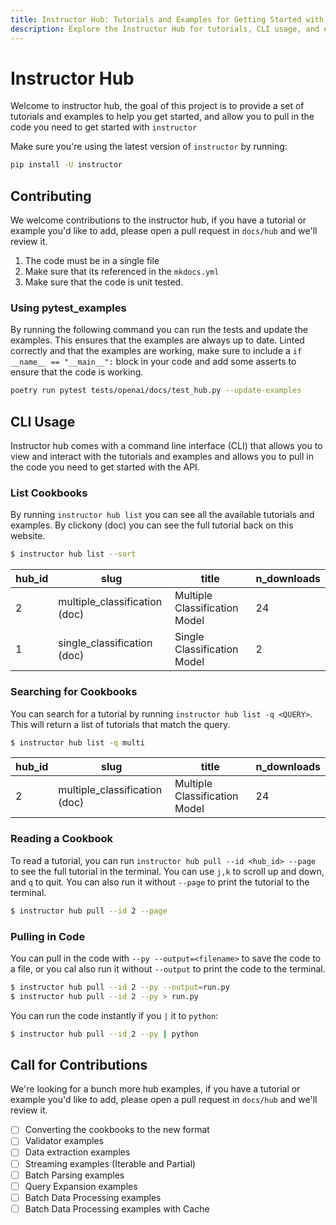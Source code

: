 ```yaml
---
title: Instructor Hub: Tutorials and Examples for Getting Started with Instructor
description: Explore the Instructor Hub for tutorials, CLI usage, and examples to enhance your coding experience with the instructor API.
---
```


# Instructor Hub

Welcome to instructor hub, the goal of this project is to provide a set of tutorials and examples to help you get started, and allow you to pull in the code you need to get started with `instructor`

Make sure you're using the latest version of `instructor` by running:

```bash
pip install -U instructor
```

## Contributing

We welcome contributions to the instructor hub, if you have a tutorial or example you'd like to add, please open a pull request in `docs/hub` and we'll review it.

1. The code must be in a single file
2. Make sure that its referenced in the `mkdocs.yml`
3. Make sure that the code is unit tested.

### Using pytest_examples

By running the following command you can run the tests and update the examples. This ensures that the examples are always up to date.
Linted correctly and that the examples are working, make sure to include a `if __name__ == "__main__":` block in your code and add some asserts to ensure that the code is working.

```bash
poetry run pytest tests/openai/docs/test_hub.py --update-examples
```

## CLI Usage

Instructor hub comes with a command line interface (CLI) that allows you to view and interact with the tutorials and examples and allows you to pull in the code you need to get started with the API.

### List Cookbooks

By running `instructor hub list` you can see all the available tutorials and examples. By clickony (doc) you can see the full tutorial back on this website.

```bash
$ instructor hub list --sort
```

| hub_id | slug                          | title                         | n_downloads |
| ------ | ----------------------------- | ----------------------------- | ----------- |
| 2      | multiple_classification (doc) | Multiple Classification Model | 24          |
| 1      | single_classification (doc)   | Single Classification Model   | 2           |

### Searching for Cookbooks

You can search for a tutorial by running `instructor hub list -q <QUERY>`. This will return a list of tutorials that match the query.

```bash
$ instructor hub list -q multi
```

| hub_id | slug                          | title                         | n_downloads |
| ------ | ----------------------------- | ----------------------------- | ----------- |
| 2      | multiple_classification (doc) | Multiple Classification Model | 24          |

### Reading a Cookbook

To read a tutorial, you can run `instructor hub pull --id <hub_id> --page` to see the full tutorial in the terminal. You can use `j,k` to scroll up and down, and `q` to quit. You can also run it without `--page` to print the tutorial to the terminal.

```bash
$ instructor hub pull --id 2 --page
```

### Pulling in Code

You can pull in the code with `--py --output=<filename>` to save the code to a file, or you cal also run it without `--output` to print the code to the terminal.

```bash
$ instructor hub pull --id 2 --py --output=run.py
$ instructor hub pull --id 2 --py > run.py
```

You can run the code instantly if you `|` it to `python`:

```bash
$ instructor hub pull --id 2 --py | python
```

## Call for Contributions

We're looking for a bunch more hub examples, if you have a tutorial or example you'd like to add, please open a pull request in `docs/hub` and we'll review it.

- [ ] Converting the cookbooks to the new format
- [ ] Validator examples
- [ ] Data extraction examples
- [ ] Streaming examples (Iterable and Partial)
- [ ] Batch Parsing examples
- [ ] Query Expansion examples
- [ ] Batch Data Processing examples
- [ ] Batch Data Processing examples with Cache
